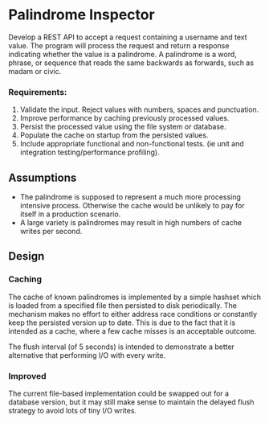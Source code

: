 # Palindrome Inspector

Develop a REST API to accept a request containing a username and text value. The
program will process the request and return a response indicating whether the value
is a palindrome.
A palindrome is a word, phrase, or sequence that reads the
same backwards as forwards, such as madam or civic.

### Requirements:
1. Validate the input. Reject values with numbers, spaces and punctuation.
2. Improve performance by caching previously processed values.
3. Persist the processed value using the file system or database.
4. Populate the cache on startup from the persisted values.
5. Include appropriate functional and non-functional tests. (ie unit and integration testing/performance profiling).

## Assumptions
- The palindrome is supposed to represent a much more processing intensive process.  Otherwise the cache would be unlikely to pay for itself in a production scenario.
- A large variety is palindromes may result in high numbers of cache writes per second.

## Design

### Caching
The cache of known palindromes is implemented by a simple hashset which is loaded from a specified file then persisted to disk periodically.
The mechanism makes no effort to either address race conditions or constantly keep the persisted version up to date.
This is due to the fact that it is intended as a cache, where a few cache misses is an acceptable outcome.

The flush interval (of 5 seconds) is intended to demonstrate a better alternative that performing I/O with every write.

### Improved
The current file-based implementation could be swapped out for a database version, but it may still make sense to maintain the delayed flush strategy to avoid lots of tiny I/O writes.